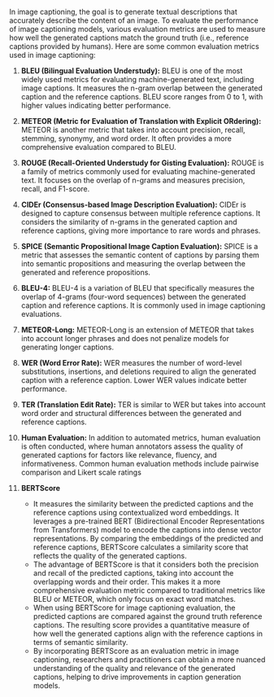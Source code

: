 In image captioning, the goal is to generate textual descriptions that accurately describe the content of an image. To evaluate the performance of image captioning models, various evaluation metrics are used to measure how well the generated captions match the ground truth (i.e., reference captions provided by humans). Here are some common evaluation metrics used in image captioning:

1. **BLEU (Bilingual Evaluation Understudy):** BLEU is one of the most widely used metrics for evaluating machine-generated text, including image captions. It measures the n-gram overlap between the generated caption and the reference captions. BLEU score ranges from 0 to 1, with higher values indicating better performance.

2. **METEOR (Metric for Evaluation of Translation with Explicit ORdering):** METEOR is another metric that takes into account precision, recall, stemming, synonymy, and word order. It often provides a more comprehensive evaluation compared to BLEU.

3. **ROUGE (Recall-Oriented Understudy for Gisting Evaluation):** ROUGE is a family of metrics commonly used for evaluating machine-generated text. It focuses on the overlap of n-grams and measures precision, recall, and F1-score.

4. **CIDEr (Consensus-based Image Description Evaluation):** CIDEr is designed to capture consensus between multiple reference captions. It considers the similarity of n-grams in the generated caption and reference captions, giving more importance to rare words and phrases.

5. **SPICE (Semantic Propositional Image Caption Evaluation):** SPICE is a metric that assesses the semantic content of captions by parsing them into semantic propositions and measuring the overlap between the generated and reference propositions.

6. **BLEU-4:** BLEU-4 is a variation of BLEU that specifically measures the overlap of 4-grams (four-word sequences) between the generated caption and reference captions. It is commonly used in image captioning evaluations.

7. **METEOR-Long:** METEOR-Long is an extension of METEOR that takes into account longer phrases and does not penalize models for generating longer captions.

8. **WER (Word Error Rate):** WER measures the number of word-level substitutions, insertions, and deletions required to align the generated caption with a reference caption. Lower WER values indicate better performance.

9. **TER (Translation Edit Rate):** TER is similar to WER but takes into account word order and structural differences between the generated and reference captions.

10. **Human Evaluation:** In addition to automated metrics, human evaluation is often conducted, where human annotators assess the quality of generated captions for factors like relevance, fluency, and informativeness. Common human evaluation methods include pairwise comparison and Likert scale ratings

11. **BERTScore**
    - It measures the similarity between the predicted captions and the reference captions using contextualized word embeddings. It leverages a pre-trained BERT (Bidirectional Encoder Representations        from       Transformers) model to encode the captions into dense vector representations. By comparing the embeddings of the predicted and reference captions, BERTScore calculates a similarity score that reflects             the quality of the generated captions.
    -  The advantage of BERTScore is that it considers both the precision and recall of the predicted captions, taking into account the overlapping words and their order. This makes it a more comprehensive              evaluation metric compared to traditional metrics like BLEU or METEOR, which only focus on exact word matches.
    -  When using BERTScore for image captioning evaluation, the predicted captions are compared against the ground truth reference captions. The resulting score provides a quantitative measure of how well the          generated captions align with the reference captions in terms of semantic similarity.
    -  By incorporating BERTScore as an evaluation metric in image captioning, researchers and practitioners can obtain a more nuanced understanding of the quality and relevance of the generated captions,               helping to drive improvements in caption generation models.

